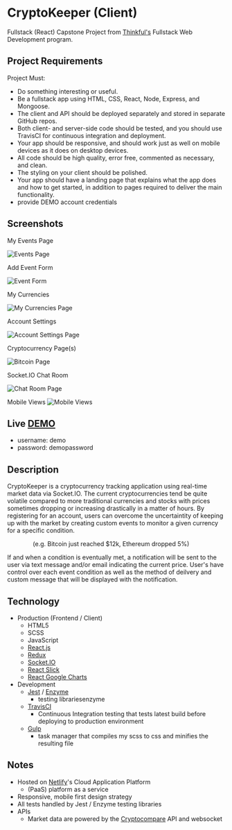 # CryptoKeeper (Client)
Fullstack (React) Capstone Project from [Thinkful's](https://www.thinkful.com/) Fullstack Web Development program. 

## Project Requirements

Project Must:

* Do something interesting or useful.
* Be a fullstack app using HTML, CSS, React, Node, Express, and Mongoose.
* The client and API should be deployed separately and stored in separate GitHub repos.
* Both client- and server-side code should be tested, and you should use TravisCI for continuous integration and deployment.
* Your app should be responsive, and should work just as well on mobile devices as it does on desktop devices.
* All code should be high quality, error free, commented as necessary, and clean.
* The styling on your client should be polished.
* Your app should have a landing page that explains what the app does and how to get started, in addition to pages required to deliver the main functionality.
* provide DEMO account credentials

## Screenshots

My Events Page

![Events Page](./working-screenshots/desktop-events-compressor.png?raw=true "Events Page")

Add Event Form

![Event Form](./working-screenshots/desktop-event-form-full-compressor.png?raw=true "Event Form")

My Currencies 

![My Currencies Page](./working-screenshots/desktop-currencies-compressor.png?raw=true "My Currencies Page")

Account Settings 

![Account Settings Page](./working-screenshots/desktop-account-compressor.png?raw=true "Account Settings Page")

Cryptocurrency Page(s)

![Bitcoin Page](./working-screenshots/desktop-currency-page-compressor.png?raw=true "Bitcoin Page")

Socket.IO Chat Room

![Chat Room Page](./working-screenshots/desktop-chat-compressor.png?raw=true "Chat Room Page")

Mobile Views
![Mobile Views](./working-screenshots/mobile-views-compressor.png?raw=true "Mobile Views")

## Live [DEMO](https://www.cryptokeeper.co/)
* username: demo
* password: demopassword

## Description
CryptoKeeper is a cryptocurrency tracking application using real-time market data via Socket.IO. The current cryptocurrencies tend be quite volatile compared to more traditional currencies and stocks with prices sometimes dropping or increasing drastically in a matter of hours. By registering for an account, users can overcome the uncertaintity of keeping up with the market by creating custom events to monitor a given currency for a specific condition.

 &nbsp;&nbsp;&nbsp;&nbsp;&nbsp;&nbsp;&nbsp;&nbsp;&nbsp;&nbsp;&nbsp;&nbsp;&nbsp;&nbsp;
 (e.g. Bitcoin just reached $12k, Ethereum dropped 5%) 
 
 If and when a condition is eventually met, a notification will be sent to the user via text message and/or email indicating the current price. User's have control over each event condition as well as the method of deilvery and custom message that will be displayed with the notification.

## Technology
* Production (Frontend / Client)
  * HTML5
  * SCSS
  * JavaScript
  * [React.js](https://reactjs.org/redux)
  * [Redux](https://redux.js.org/)
  * [Socket.IO](https://socket.io/)
  * [React Slick](https://github.com/akiran/react-slick)
  * [React Google Charts](https://www.npmjs.com/package/react-google-charts)
* Development
  * [Jest](https://facebook.github.io/jest/) / [Enzyme](https://github.com/airbnb/enzyme)
      * testing librariesenzyme
  * [TravisCI](https://travis-ci.org/)
      * Continuous Integration testing that tests latest build before deploying to production environment
  * [Gulp](https://gulpjs.com/) 
      * task manager that compiles my scss to css and minifies the resulting file


## Notes
* Hosted on [Netlify](https://netlify.com/)'s Cloud Application Platform 
    * (PaaS) platform as a service
* Responsive, mobile first design strategy 
* All tests handled by Jest / Enzyme testing libraries
* APIs
  * Market data are powered by the [Cryptocompare](https://www.cryptocompare.com/) API and websocket
